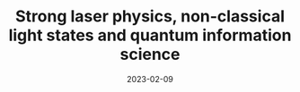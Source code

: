 ---
title: "Strong laser physics, non-classical light states and quantum information science"
collection: publications
permalink: " /publication/2023-02-09-Strong laser physics, non-classical light states and quantum information science"
date: 2023-02-09
venue: 'arXiv:'
paperurl: 'https://arxiv.org/abs/2302.04692'
citation: 'Utso Bhattacharya, Theocharis Lamprou, Andrew S. Maxwell, Andrés F. Ordóñez, Emilio Pisanty, Javier Rivera-Dean, Philipp Stammer, Marcelo F. Ciappina, Maciej Lewenstein and Paraskevas Tzallas, arXiv:2302.04692 (2023).'
---